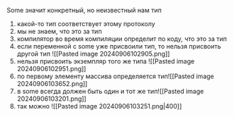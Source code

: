 Some значит конкретный, но неизвестный нам тип

1. какой-то тип соответствует этому протоколу
2. мы не знаем, что это за тип
3. компилятор во время компиляции определит по коду, что это за тип
4. если переменной с some уже присвоили тип, то нельзя присвоить другой тип ![[Pasted image 20240906102905.png]]
5. нельзя присвоить экземпляр того же типа ![[Pasted image 20240906102951.png]]
6. по первому элементу массива определяется тип![[Pasted image 20240906103652.png]]
7. в some всегда должен быть один и тот же тип![[Pasted image 20240906103201.png]]
8. так можно 
   ![[Pasted image 20240906103251.png|400]]